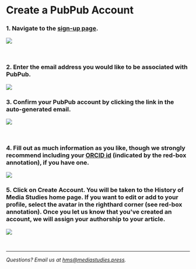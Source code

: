 # Create a PubPub Account

### 1. Navigate to the [sign-up page](https://hms.mediastudies.press/signup). 

![](images/1.png)

<br>

### 2. Enter the email address you would like to be associated with PubPub.

![](images/3-2.png)

<P style="page-break-before: always"> 

### 3. Confirm your PubPub account by clicking the link in the auto-generated email.

![](images/4.png)

<br>

### 4. Fill out as much information as you like, though we strongly recommend including your [ORCID id](https://orcid.org) (indicated by the red-box annotation), if you have one.

![](images/5.png)

<P style="page-break-before: always"> 

### 5. Click on Create Account. You will be taken to the History of Media Studies home page. If you want to edit or add to your profile, select the avatar in the righthard corner (see red-box annotation). Once you let us know that you've created an account, we will assign your authorship to your article.

![](images/6.png)

<br>

<hr>

*Questions? Email us at [hms@mediastudies.press](mailto:hms@mediastudies.press).*
